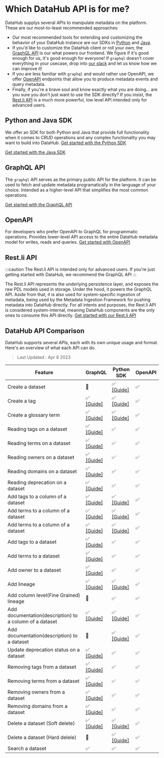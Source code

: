 # Which DataHub API is for me?

DataHub supplys several APIs to manipulate metadata on the platform. These are our most-to-least recommended approaches:

- Our most recommended tools for extending and customizing the behavior of your DataHub instance are our SDKs in [Python](metadata-ingestion/as-a-library.md) and [Java](metadata-integration/java/as-a-library.md).
- If you'd like to customize the DataHub client or roll your own; the [GraphQL API](docs/api/graphql/getting-started.md) is our what powers our frontend. We figure if it's good enough for us, it's good enough for everyone! If `graphql` doesn't cover everything in your usecase, drop into [our slack](docs/slack.md) and let us know how we can improve it!
- If you are less familiar with `graphql` and would rather use OpenAPI, we offer [OpenAPI](docs/api/openapi/openapi-usage-guide.md) endpoints that allow you to produce metadata events and query metadata.
- Finally, if you're a brave soul and know exactly what you are doing... are you sure you don't just want to use the SDK directly? If you insist, the [Rest.li API](docs/api/restli/restli-overview.md) is a much more powerful, low level API intended only for advanced users.

## Python and Java SDK

We offer an SDK for both Python and Java that provide full functionality when it comes to CRUD operations and any complex functionality you may want to build into DataHub.
<a
    className='button button--primary button--lg'
    href="/docs/metadata-ingestion/as-a-library">
Get started with the Python SDK
</a>

<a
    className='button button--primary button--lg'
    href="/docs/metadata-integration/java/as-a-library">
Get started with the Java SDK
</a>

## GraphQL API

The `graphql` API serves as the primary public API for the platform. It can be used to fetch and update metadata programatically in the language of your choice. Intended as a higher-level API that simplifies the most common operations.

<a
    className='button button--primary button--lg'
    href="/docs/api/graphql/getting-started">
Get started with the GraphQL API
</a>

## OpenAPI

For developers who prefer OpenAPI to GraphQL for programmatic operations. Provides lower-level API access to the entire DataHub metadata model for writes, reads and queries.
<a
    className='button button--primary button--lg'
    href="/docs/api/openapi/openapi-usage-guide">
Get started with OpenAPI
</a>

## Rest.li API

:::caution
The Rest.li API is intended only for advanced users. If you're just getting started with DataHub, we recommend the GraphQL API
:::

The Rest.li API represents the underlying persistence layer, and exposes the raw PDL models used in storage. Under the hood, it powers the GraphQL API. Aside from that, it is also used for system-specific ingestion of metadata, being used by the Metadata Ingestion Framework for pushing metadata into DataHub directly. For all intents and purposes, the Rest.li API is considered system-internal, meaning DataHub components are the only ones to consume this API directly.
<a
    className='button button--primary button--lg'
    href="/docs/api/restli/restli-overview">
Get started with our Rest.li API
</a>

## DataHub API Comparison

DataHub supports several APIs, each with its own unique usage and format.
Here's an overview of what each API can do.

> Last Updated : Apr 8 2023

| Feature                                                 | GraphQL                                                       | Python SDK                                                   | OpenAPI |
|---------------------------------------------------------|---------------------------------------------------------------|--------------------------------------------------------------| ------- |
| Create a dataset                                        | 🚫                                                            | ✅ [[Guide]](/docs/api/tutorials/creating-datasets.md)        | ✅      |
| Create a tag                                            | ✅ [[Guide]](/docs/api/tutorials/creating-tags.md)             | ✅ [[Guide]](/docs/api/tutorials/creating-tags.md)            | ✅      |
| Create a glossary term                                  | ✅ [[Guide]](/docs/api/tutorials/creating-terms.md)            | ✅ [[Guide]](/docs/api/tutorials/creating-terms.md)           | ✅      |
| Reading tags on a dataset                               | ✅ [[Guide]](/docs/api/tutorials/reading-tags.md)              | ✅        | ✅      |
| Reading terms on a dataset                              | ✅ [[Guide]](/docs/api/tutorials/reading-terms.md)             | ✅            | ✅      |
| Reading owners on a dataset                             | ✅ [[Guide]](/docs/api/tutorials/reading-owners.md)            | ✅           | ✅      |
| Reading domains on a dataset                            | ✅ [[Guide]](/docs/api/tutorials/reading-domains.md)           | ✅         | ✅      |
| Reading deprecation on a dataset                        | ✅ [[Guide]](/docs/api/tutorials/reading-deprecation.md)       | ✅      | ✅      |
| Add tags to a column of a dataset                       | ✅ [[Guide]](/docs/api/tutorials/adding-tags.md)               | ✅ [[Guide]](/docs/api/tutorials/adding-tags.md)              | ✅      |
| Add terms to a column of a dataset                      | ✅ [[Guide]](/docs/api/tutorials/adding-terms.md)              | ✅ [[Guide]](/docs/api/tutorials/adding-terms.md)             | ✅      |
| Add terms to a column of a dataset                      | ✅ [[Guide]](/docs/api/tutorials/adding-ownerships.md)         | ✅ [[Guide]](/docs/api/tutorials/adding-ownerships.md)        | ✅      |
| Add tags to a dataset                                   | ✅ [[Guide]](/docs/api/tutorials/adding-tags.md)               | ✅                                                            | ✅      |
| Add terms to a dataset                                  | ✅ [[Guide]](/docs/api/tutorials/adding-terms.md)              | ✅                                                            | ✅      |
| Add owner to a dataset                                  | ✅ [[Guide]](/docs/api/tutorials/adding-ownerships.md)         | ✅                                                            | ✅      |
| Add lineage                                             | ✅ [[Guide]](/docs/api/tutorials/adding-lineage.md)            | ✅ [[Guide]](/docs/api/tutorials/adding-lineage.md)           | ✅      |
| Add column level(Fine Grained) lineage                  | 🚫                                                            | ✅                                                            | ✅      |
| Add documentation(description) to a column of a dataset | ✅ [[Guide]](/docs/api/tutorials/adding-column-description.md) | ✅ [[Guide]](/docs/api/tutorials/adding-column-description.md) | ✅      |
| Add documentation(description) to a dataset             | 🚫                                                            | ✅ [[Guide]](/docs/api/tutorials/adding-dataset-description.md) | ✅      |
| Update deprecation status on a dataset                  | ✅ [[Guide]](/docs/api/tutorials/update-deprecation.md)        | ✅  | ✅      |
| Removing tags from a dataset                            | ✅ [[Guide]](/docs/api/tutorials/removing-tags.md)             | ✅  | ✅      |
| Removing terms from a dataset                           | ✅ [[Guide]](/docs/api/tutorials/removing-terms.md)            | ✅  | ✅      |
| Removing owners from a dataset                          | ✅ [[Guide]](/docs/api/tutorials/removing-owners.md)           | ✅  | ✅      |
| Removing domains from a dataset                         | ✅ [[Guide]](/docs/api/tutorials/removing-domains.md)          | ✅  | ✅      |
| Delete a dataset (Soft delete)                          | ✅ [[Guide]](/docs/api/tutorials/deleting-entities-by-urn.md)  | ✅ [[Guide]](/docs/api/tutorials/deleting-entities-by-urn.md) | ✅      |
| Delete a dataset (Hard delele)                          | 🚫                                                            | ✅ [[Guide]](/docs/api/tutorials/deleting-entities-by-urn.md) | ✅      |
| Search a dataset                                        | ✅                                                             | ✅                                                            | ✅      |

